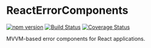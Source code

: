 # ReactErrorComponents

[![npm version](https://badge.fury.io/js/react-error-components.svg)](https://badge.fury.io/js/react-error-components)
[![Build Status](https://travis-ci.org/protoman92/ReactErrorComponents.svg?branch=master)](https://travis-ci.org/protoman92/ReactErrorComponents)
[![Coverage Status](https://coveralls.io/repos/github/protoman92/ReactErrorComponents/badge.svg?branch=master)](https://coveralls.io/github/protoman92/ReactErrorComponents?branch=master)

MVVM-based error components for React applications.
